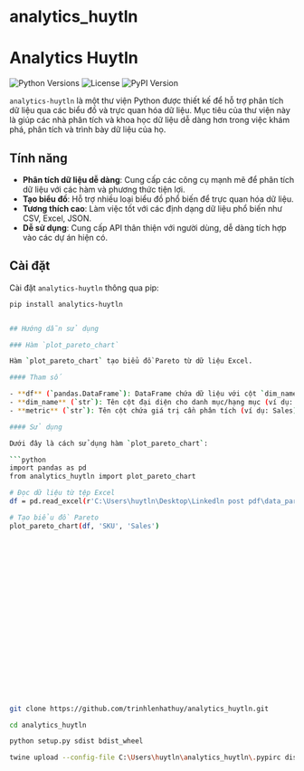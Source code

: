 # analytics_huytln
# Analytics Huytln

![Python Versions](https://img.shields.io/pypi/pyversions/analytics-huytln)
![License](https://img.shields.io/pypi/l/analytics-huytln)
![PyPI Version](https://img.shields.io/pypi/v/analytics-huytln)

`analytics-huytln` là một thư viện Python được thiết kế để hỗ trợ phân tích dữ liệu qua các biểu đồ và trực quan hóa dữ liệu. Mục tiêu của thư viện này là giúp các nhà phân tích và khoa học dữ liệu dễ dàng hơn trong việc khám phá, phân tích và trình bày dữ liệu của họ.

## Tính năng

- **Phân tích dữ liệu dễ dàng**: Cung cấp các công cụ mạnh mẽ để phân tích dữ liệu với các hàm và phương thức tiện lợi.
- **Tạo biểu đồ**: Hỗ trợ nhiều loại biểu đồ phổ biến để trực quan hóa dữ liệu.
- **Tương thích cao**: Làm việc tốt với các định dạng dữ liệu phổ biến như CSV, Excel, JSON.
- **Dễ sử dụng**: Cung cấp API thân thiện với người dùng, dễ dàng tích hợp vào các dự án hiện có.

## Cài đặt

Cài đặt `analytics-huytln` thông qua pip:

```bash
pip install analytics-huytln


## Hướng dẫn sử dụng

### Hàm `plot_pareto_chart`

Hàm `plot_pareto_chart` tạo biểu đồ Pareto từ dữ liệu Excel.

#### Tham số

- **df** (`pandas.DataFrame`): DataFrame chứa dữ liệu với cột `dim_name` (hạng mục) và `metric` (giá trị).
- **dim_name** (`str`): Tên cột đại diện cho danh mục/hạng mục (ví dụ: SKU).
- **metric** (`str`): Tên cột chứa giá trị cần phân tích (ví dụ: Sales).

#### Sử dụng

Dưới đây là cách sử dụng hàm `plot_pareto_chart`:

```python
import pandas as pd
from analytics_huytln import plot_pareto_chart

# Đọc dữ liệu từ tệp Excel
df = pd.read_excel(r'C:\Users\huytln\Desktop\Linkedln post pdf\data_pareto.xlsx')

# Tạo biểu đồ Pareto
plot_pareto_chart(df, 'SKU', 'Sales')






















git clone https://github.com/trinhlenhathuy/analytics_huytln.git 

cd analytics_huytln

python setup.py sdist bdist_wheel 

twine upload --config-file C:\Users\huytln\analytics_huytln\.pypirc dist/*
